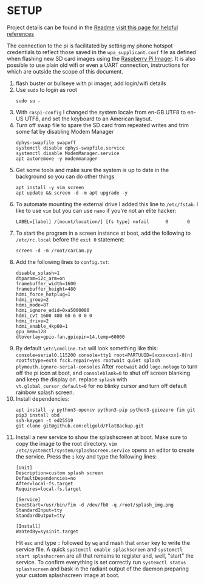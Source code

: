 # SETUP
Project details can be found in the [Readme](./README.md)
[visit this page for helpful references](./REFERENCE.md)

The connection to the pi is facilitated by setting my phone hotspot credentials to reflect those saved in the `wpa_supplicant.conf` file as defined when flashing new SD card images using the [Raspberry Pi Imager](https://www.raspberrypi.com/software/). It is also possible to use plain old wifi or even a UART connection, instructions for which are outside the scope of this document.

1. flash buster or bullseye with pi imager, add login/wifi details
1. Use `sudo` to login as root
    ```
    sudo su -
    ```
1. With `raspi-config` I changed the system locale from en-GB UTF8 to en-US UTF8, and set the keyboard to an American layout.
1. Turn off swap file to spare the SD card from repeated writes and trim some fat by disabling Modem Manager
    ```
    dphys-swapfile swapoff
    systemctl disable dphys-swapfile.service
    systemctl disable ModemManager.service
    apt autoremove -y modemmanager
    ```
1. Get some tools and make sure the system is up to date in the background so you can do other things
    ```
    apt install -y vim screen
    apt update && screen -d -m apt upgrade -y
    ```
1. To automate mounting the external drive I added this line to `/etc/fstab`. I like to use `vim` but you can use `nano` if you're not an elite hacker:
    ```
    LABEL=[label] /[mount/location/] [fs type] nofail      0       0
    ```
1. To start the program in a screen instance at boot, add the following to `/etc/rc.local` before the `exit 0` statement:
    ```
    screen -d -m /root/carCam.py
    ```
1. Add the following lines to `config.txt`:
    ```
    disable_splash=1
    dtparam=i2c_arm=on
    framebuffer_width=1600
    framebuffer_height=480
    hdmi_force_hotplug=1
    hdmi_group=2
    hdmi_mode=87
    hdmi_ignore_edid=0xa5000080
    hdmi_cvt 1600 480 60 6 0 0 0
    hdmi_drive=2
    hdmi_enable_4kp60=1
    gpu_mem=128
    dtoverlay=gpio-fan,gpiopin=14,temp=60000
    ```
1. By default `\etc\cmdline.txt` will look something like this:
    `console=serial0,115200 console=tty1 root=PARTUUID=[xxxxxxxx]-0[n] rootfstype=ext4 fsck.repair=yes rootwait quiet splash plymouth.ignore-serial-consoles`
    After `rootwait` add `logo.nologo` to turn off the pi icon at boot, and `consoleblank=0` to shut off screen blanking and keep the display on. replace `splash` with `vt.global_cursor_default=0` for no blinky cursor and turn off default rainbow splash screen.
1. Install dependencies:
    ```
    apt install -y python3-opencv python3-pip python3-gpiozero fim git
    pip3 install obd
    ssh-keygen -t ed25519
    git clone git@github.com:eligold/FlatBackup.git
    ```
1. Install a new service to show the splashscreen at boot. Make sure to copy the image to the root directory. `vim /etc/systemctl/system/splashscreen.service` opens an editor to create the service. Press the `i` key and type the following lines:
    ```
    [Unit]
    Description=custom splash screen
    DefaultDependencies=no
    After=local-fs.target
    Requires=local-fs.target

    [Service]
    ExecStart=/usr/bin/fim -d /dev/fb0 -q /root/splash_img.png 
    StandardInput=tty
    StandardOutput=tty

    [Install]
    WantedBy=sysinit.target
    ```
    Hit `esc` and type `:` followed by `wq` and mash that `enter` key to write the service file. A quick `systemctl enable splashscreen` and `systemctl start splashscreen` are all that remains to register and, well, "start" the service. To confirm everything is set correctly run `systemctl status splashscreen` and bask in the radiant output of the daemon preparing your custom splashscreen image at boot.